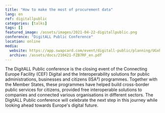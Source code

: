 ```yaml
---
title: "How to make the most of procurement data"
lang: en
ref: digitallpublic
categories: [talks]
tags: []
featured_image: /assets/images/2021-04-22-digitallpublic.png
conference: "DigitALL Public Conference"
location: online
media:
  website: https://app.swapcard.com/event/digitall-public/planning/UGxhbm5pbmdfMzk2Mzc1
  archive: /assets/docs/210421-FZB7RF_en.pdf
---
```


The DigitALL Public conference is the closing event of the Connecting Europe
Facility (CEF) Digital and the Interoperability solutions for public
administrations, businesses and citizens (ISA²) programmes. Together with the
Member States, these programmes have helped build cross-border public services
for citizens, provided free interoperable solutions to companies and connected
various organisations in different sectors. The DigitALL Public conference will
celebrate the next step in this journey while looking ahead towards Europe's
digital future.
